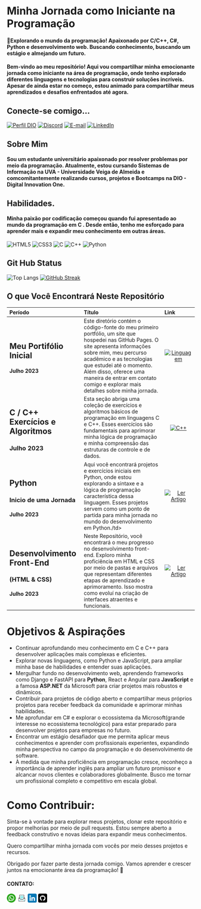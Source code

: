 # Minha Jornada como Iniciante na Programação
#### 🚀Explorando o mundo da programação! Apaixonado por C/C++, C#, Python e desenvolvimento web. Buscando conhecimento, buscando um estágio e almejando um futuro.

#### Bem-vindo ao meu repositório! Aqui vou compartilhar minha emocionante jornada como iniciante na área de programação, onde tenho explorado diferentes linguagens e tecnologias para construir soluções incríveis. Apesar de ainda estar no começo, estou animado para compartilhar meus aprendizados e desafios enfrentados até agora.

## Conecte-se comigo...
[![Perfil DIO](https://img.shields.io/badge/-Meu%20Perfil%20na%20DIO-30A3DC?style=for-the-badge)](https://www.dio.me/users/bruno_laudelino)
[![Discord](https://img.shields.io/badge/Discord-000?style=for-the-badge&logo=discord)](https://www.discord.com/in/brunolaudelino)
[![E-mail](https://img.shields.io/badge/-Email-000?style=for-the-badge&logo=microsoft-outlook&logoColor=E94D5F)](mailto:brunolaudelino@outlook.com)
[![LinkedIn](https://img.shields.io/badge/-LinkedIn-000?style=for-the-badge&logo=linkedin&logoColor=30A3DC)](https://www.linkedin.com/in/brunolaudelino/)

## Sobre Mim 
#### Sou um estudante universitário apaixonado por resolver problemas por meio da programação. Atualmente, estou cursando Sistemas de Informação na UVA - Universidade Veiga de Almeida e comcomitantemente realizando cursos, projetos e Bootcamps na DIO - Digital Innovation One.

## Habilidades. 
#### Minha paixão por codificação começou quando fui apresentado ao mundo da programação em C . Desde então, tenho me esforçado para aprender mais e expandir meu conhecimento em outras áreas.
![HTML5](https://img.shields.io/badge/HTML-000?style=for-the-badge&logo=html5&logoColor=30A3DC)
![CSS3](https://img.shields.io/badge/CSS3-000?style=for-the-badge&logo=css3&logoColor=E94D5F)
![C](https://img.shields.io/badge/C-000?style=for-the-badge&logo=c)
![C++](https://img.shields.io/badge/C%2B%2B-000?style=for-the-badge&logo=c%2B%2B&logoColor=00599C)
![Python](https://img.shields.io/badge/Python-000?style=for-the-badge&logo=python)

## Git Hub Status

![Top Langs](https://github-readme-stats-git-masterrstaa-rickstaa.vercel.app/api/top-langs/?username=brunolaudelino&layout=compact&bg_color=000&border_color=30A3DC&title_color=E94D5F&text_color=FFF)
[![GitHub Streak](https://streak-stats.demolab.com/?user=brunolaudelino&theme=bear&background=000&border=30A3DC&dates=FFF)](https://git.io/streak-stats)

## O que Você Encontrará Neste Repositório
<table>
  <thead>
    <tr align="left">
      <th>Período</th>
      <th>Título</th>
      <th>Link</th>
    </tr>
  </thead>
  <tbody align="left">
    <tr>
       <td><h2>Meu Portifólio Inicial</h2>
      <h4>Julho 2023</h4></td>
      <td>Este diretório contém o código-fonte do meu primeiro portfólio, um site que hospedei nas GitHub Pages. O site apresenta informações sobre mim, meu percurso acadêmico e as tecnologias que estudei até o momento. Além disso, oferece uma maneira de entrar em contato comigo e explorar mais detalhes sobre minha jornada.</td>
      <td align="center">
      <a href="https://brunolaudelino.github.io/bruno.laudelino.github.io/">
           <img align="center" alt="Linguagem" src="https://img.shields.io/badge/%20SITE-30A3DC?style=for-the-badge">
        </a>
      </td>
    </tr>
    <tr>
      <td><h2>C / C++ Exercícios e Algoritmos</h2>
      <h3>Julho 2023</h3></td>
      <td>Esta seção abriga uma coleção de exercícios e algoritmos básicos de programação em linguagens C e C++. Esses exercícios são fundamentais para aprimorar minha lógica de programação e minha compreensão das estruturas de controle e de dados.</td>
      <td align="center">
        <a href="https://github.com/brunolaudelino/C">
           <img align="center" alt="C++" src="https://img.shields.io/badge/C%20/%20C++-E94D5F?style=for-the-badge">
        </a>
      </td>
    </tr>
    <tr>
      <td><h2>Python</h2>
      <h3>Inicio de uma Jornada</h3>
      <h4>Julho 2023</h4></td>
      <td>Aqui você encontrará projetos e exercícios iniciais em Python, onde estou explorando a sintaxe e a lógica de programação característica dessa linguagem. Esses projetos servem como um ponto de partida para minha jornada no mundo do desenvolvimento em Python./td>
      <td align="center">
        <a href="https://github.com/brunolaudelino/Python">
           <img align="center" alt="Ler Artigo" src="https://img.shields.io/badge/%20Python-30A3DC?style=for-the-badge">
        </a>
      </td>    
    </tr>
    <tr>
      <td><h2>Desenvolvimento Front-End</h2>
      <h3>(HTML & CSS)</h3>
      <h4>Julho 2023</h4></td>
      <td>Neste Repositório, você encontrará o meu progresso no desenvolvimento front-end. Exploro minha proficiência em HTML e CSS por meio de pastas e arquivos que representam diferentes etapas de aprendizado e aprimoramento. Isso mostra como evoluí na criação de interfaces atraentes e funcionais.</td>
      <td align="center">
        <a href="https://web.dio.me/articles/5-dicas-para-melhorar-o-readme-do-seu-perfil-no-github">
           <img align="center" alt="Ler Artigo" src="https://img.shields.io/badge/Front%20END-E94D5F?style=for-the-badge">
        </a>
      </td>    
    </tr>
  </tbody>
  <tfoot>
  </tfoot>
</table>
    <h1>Objetivos & Aspirações</h1>
            <ul>
                <li>Continuar aprofundando meu conhecimento em C e C++ para desenvolver aplicações mais complexas e eficientes.</li>
                <li>Explorar novas linguagens, como Python e JavaScript, para ampliar minha base de habilidades e entender suas aplicações.</li>
                <li>Mergulhar fundo no desenvolvimento web, aprendendo frameworks como Django e FastAPI para <b>Python</b>, React e Angular para <b>JavaScript</b> e a famosa <b>ASP.NET</b> da Microsoft para criar projetos mais robustos e dinâmicos.</li>
                <li>Contribuir para projetos de código aberto e compartilhar meus próprios projetos para receber feedback da comunidade e aprimorar minhas habilidades.</li>
                <li>Me aprofundar em C# e explorar o ecossistema da Microsoft(grande interesse no ecossistema tecnológico) para estar preparado para desenvolver projetos para empresas no futuro.</li>
                <li>Encontrar um estágio desafiador que me permita aplicar meus conhecimentos e aprender com profissionais experientes, expandindo minha perspectiva no campo da programação e do desenvolvimento de software.</li>
                <li>À medida que minha proficiência em programação cresce, reconheço a importância de aprender inglês para ampliar um futuro promissor e alcancar novos clientes e colaboradores globalmente. Busco me tornar um profissional completo e competitivo em escala global.</li>
            </ul>
        </section>
        <h1>Como Contribuir:</h1>
            <p>Sinta-se à vontade para explorar meus projetos, clonar este repositório e propor melhorias por meio de pull requests. Estou sempre aberto a feedback construtivo e novas ideias para expandir meus conhecimentos.</p>
            <p>Quero compartilhar minha jornada com vocês por meio desses projetos e recursos.</p>
            <p>Obrigado por fazer parte desta jornada comigo. Vamos aprender e crescer juntos na emocionante área da programação! 🚀</p>
        </section>
        <section>
            <h4>CONTATO:</h4>
            <a href="https://wa.me/5521964168393"><img src="https://github.com/brunolaudelino/bruno.laudelino.github.io/blob/main/img/icon/whatsapp.png?raw=true" alt="Whats" width="24px" height="24px"></a>
            <a href="mailto:brunolaudelino@outlook.com"><img src="https://github.com/brunolaudelino/bruno.laudelino.github.io/blob/main/img/logo/e-mail.gif?raw=true" alt="email" width="24px" height="24px"></a>
            <a href="https://www.linkedin.com/in/brunolaudelino/"><img src="https://github.com/brunolaudelino/bruno.laudelino.github.io/blob/main/img/icon/linkedin.png?raw=true" alt="linkedin" width="24px" height="24px"></a>
            <a href="https://brunolaudelino.github.io/bruno.laudelino.github.io/"><img src="https://github.com/brunolaudelino/bruno.laudelino.github.io/blob/main/img/icon/github.png?raw=true" alt="git" width="24px" height="24px"></a>
        </section>

